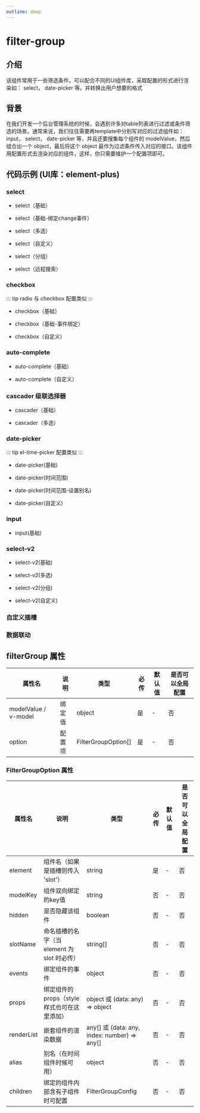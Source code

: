 ```yaml
---
outline: deep
---
```


# filter-group

## 介绍

该组件常用于一些筛选条件。可以配合不同的UI组件库，采取配置的形式进行渲染如： select， date-picker 等。并转换出用户想要的格式

## 背景

在我们开发一个后台管理系统的时候，会遇到许多对table列表进行过滤或条件筛选的场景。通常来说，我们往往需要再template中分别写对应的过滤组件如： input， select， date-picker 等，并且还要搜集每个组件的 modelValue，然后组合出一个 object，最后将这个 object 最作为过滤条件传入对应的接口。该组件用配置形式去渲染对应的组件，这样，你只需要维护一个配置项即可。

## 代码示例 (UI库：element-plus)

### select

- select（基础）

<demo src="./demos/filter-group/element-plus/select/select.vue" ></demo>

- select（基础-绑定change事件）

<demo src="./demos/filter-group/element-plus/select/event-select.vue" ></demo>

- select（多选）

<demo src="./demos/filter-group/element-plus/select/multiple-select.vue" ></demo>


- select（自定义）

<demo src="./demos/filter-group/element-plus/select/custom-select.vue" ></demo>

- select（分组）

<demo src="./demos/filter-group/element-plus/select/group-select.vue" ></demo>

- select（远程搜索）

<demo src="./demos/filter-group/element-plus/select/remote-select.vue" ></demo>

### checkbox

::: tip
radio 与 checkbox 配置类似
:::

- checkbox（基础）

<demo src="./demos/filter-group/element-plus/checkbox/checkbox.vue" ></demo>

- checkbox（基础-事件绑定）

<demo src="./demos/filter-group/element-plus/checkbox/event-checkbox.vue" ></demo>

- checkbox（自定义）

<demo src="./demos/filter-group/element-plus/checkbox/custom-checkbox.vue" ></demo>

### auto-complete

- auto-complete（基础）

<demo src="./demos/filter-group/element-plus/auto-complete/auto-complete.vue" ></demo>

- auto-complete（自定义）

<demo src="./demos/filter-group/element-plus/auto-complete/custom-auto-complete.vue" ></demo>

### cascader 级联选择器

- cascader（基础）

<demo src="./demos/filter-group/element-plus/cascader/cascader.vue" ></demo>

- cascader（多选）

<demo src="./demos/filter-group/element-plus/cascader/multiple-cascader.vue" ></demo>

### date-picker

::: tip
el-time-picker 配置类似
:::

- date-picker(基础)

<demo src="./demos/filter-group/element-plus/date-picker/basic.vue" ></demo>

- date-picker(时间范围)

<demo src="./demos/filter-group/element-plus/date-picker/range.vue" ></demo>

- date-picker(时间范围-设置别名)

<demo src="./demos/filter-group/element-plus/date-picker/alias-range.vue" ></demo>

- date-picker(自定义)

<demo src="./demos/filter-group/element-plus/date-picker/custom.vue" ></demo>

### input

- input(基础)

<demo src="./demos/filter-group/element-plus/input/basic.vue" ></demo>

### select-v2

- select-v2(基础)

<demo src="./demos/filter-group/element-plus/select-v2/basic.vue" ></demo>

- select-v2(多选)

<demo src="./demos/filter-group/element-plus/select-v2/multiple-select.vue" ></demo>

- select-v2(分组)

<demo src="./demos/filter-group/element-plus/select-v2/group.vue" ></demo>

- select-v2(自定义)

<demo src="./demos/filter-group/element-plus/select-v2/custom.vue" ></demo>

### 自定义插槽

<demo src="./demos/filter-group/slot/index.vue" ></demo>

### 数据联动

<demo src="./demos/filter-group/associate/index.vue" ></demo>

## filterGroup 属性

| 属性名    | 说明   | 类型   | 必传   | 默认值  | 是否可以全局配置 |
| ---- | ---- | ------ |  ------- |  ------- | ------- |
| modelValue / v-model | 绑定值   | object   | 是 | - | 否 |
| option | 配置项   | FilterGroupOption[]   | 是 | - | 否 |

### FilterGroupOption 属性

| 属性名    | 说明   | 类型   | 必传   | 默认值  | 是否可以全局配置 |
| ---- | ---- | ------ |  ------- |  ------- | ------- |
| element | 组件名（如果是插槽则传入 'slot'） | string |  是 |  - | 否 |
| modelKey | 组件双向绑定的key值 | string |  否 |  - | 否 |
| hidden | 是否隐藏该组件 | boolean |  否 |  - | 否 |
| slotName | 命名插槽的名字（当 element 为 slot 时必传） | string[] |  否 |  - | 否 |
| events | 绑定组件的事件 | object |  否 |  - | 否 |
| props | 绑定组件的props（style样式也可在这里添加） | object 或  (data: any) => object |  否 |  - | 否 |
| renderList | 嵌套组件的渲染数据 | any[] 或 (data: any, index: number) => any[]|  否 |  - | 否 |
| alias | 别名（在时间组件时候可用） | object |  否 |  - | 否 |
| children | 绑定的组件内部含有子组件时可配置 | FilterGroupConfig |  否 |  - | 否 |

